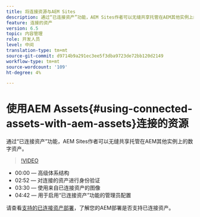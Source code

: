 ```yaml
---
title: 将连接资源与AEM Sites
description: 通过“已连接资产”功能，AEM Sites作者可以无缝共享托管在AEM其他实例上的数字资产。
feature: 连接的资产
version: 6.5
topic: 内容管理
role: 开发人员
level: 中间
translation-type: tm+mt
source-git-commit: d9714b9a291ec3ee5f3dba9723de72bb120d2149
workflow-type: tm+mt
source-wordcount: '109'
ht-degree: 4%

---
```



# 使用AEM Assets{#using-connected-assets-with-aem-assets}连接的资源

通过“已连接资产”功能，AEM Sites作者可以无缝共享托管在AEM其他实例上的数字资产。

>[!VIDEO](https://video.tv.adobe.com/v/26060?quality=12&learn=on)

* 00:00 — 高级体系结构
* 02:52 — 对连接的资产进行身份验证
* 03:30 — 使用来自已连接资产的图像
* 04:42 — 用于启用“已连接资产”功能的管理员配置

请查看[支持的已连接资产部署](https://docs.adobe.com/content/help/en/experience-manager-65/assets/using/use-assets-across-connected-assets-instances.html#prerequisites)，了解您的AEM部署是否支持已连接资产。